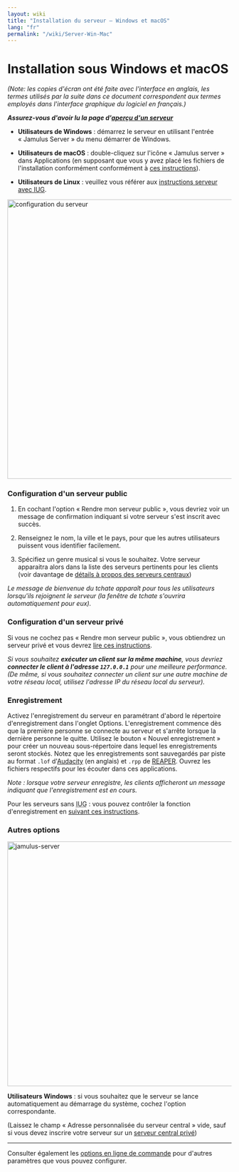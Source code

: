 ```yaml
---
layout: wiki
title: "Installation du serveur – Windows et macOS"
lang: "fr"
permalink: "/wiki/Server-Win-Mac"
---
```


# Installation sous Windows et macOS
_(Note: les copies d'écran ont été faite avec l'interface en anglais, les termes utilisés par la suite dans ce document correspondent aux termes employés dans l'interface graphique du logiciel en français.)_

**_Assurez-vous d'avoir lu la page d'[aperçu d'un serveur](Running-a-Server)_**

* **Utilisateurs de Windows** : démarrez le serveur en utilisant l'entrée « Jamulus Server » du menu démarrer de Windows.

* **Utilisateurs de macOS** : double-cliquez sur l'icône « Jamulus server » dans Applications (en supposant que vous y avez placé les fichiers de l'installation conformément conformément à [ces instructions](Installation-for-macOS)).

* **Utilisateurs de Linux** : veuillez vous référer aux [instructions serveur avec IUG](Server-Linux#running-a-server-with-the-gui).

<img width="627" alt="configuration du serveur" src="https://user-images.githubusercontent.com/4561747/87871031-19ed7280-c9a5-11ea-9104-6234a227ed62.png">

### Configuration d'un serveur public

1. En cochant l'option « Rendre mon serveur public », vous devriez voir un message de confirmation indiquant si votre serveur s'est inscrit avec succès.

1. Renseignez le nom, la ville et le pays, pour que les autres utilisateurs puissent vous identifier facilement.

1. Spécifiez un genre musical si vous le souhaitez. Votre serveur apparaitra alors dans la liste des serveurs pertinents pour les clients (voir davantage de [détails à propos des serveurs centraux](Central-Servers))
 
_Le message de bienvenue du tchate apparaît pour tous les utilisateurs lorsqu'ils rejoignent le serveur (la fenêtre de tchate s'ouvrira automatiquement pour eux)._

### Configuration d'un serveur privé

Si vous ne cochez pas « Rendre mon serveur public », vous obtiendrez un serveur privé et vous devrez [lire ces instructions](Running-a-Private-Server).

_Si vous souhaitez **exécuter un client sur la même machine**, vous devriez **connecter le client à l'adresse `127.0.0.1`** pour une meilleure performance. (De même, si vous souhaitez connecter un client sur une autre machine de votre réseau local, utilisez l'adresse IP du réseau local du serveur)._

### Enregistrement

Activez l'enregistrement du serveur en paramétrant d'abord le répertoire d'enregistrement dans l'onglet Options. L'enregistrement commence dès que la première personne se connecte au serveur et s'arrête lorsque la dernière personne le quitte. Utilisez le bouton « Nouvel enregistrement » pour créer un nouveau sous-répertoire dans lequel les enregistrements seront stockés. Notez que les enregistrements sont sauvegardés par piste au format `.lof` d'[Audacity](https://www.audacityteam.org/) (en anglais) et `.rpp` de [REAPER](https://fr.wikipedia.org/wiki/Reaper_(logiciel)). Ouvrez les fichiers respectifs pour les écouter dans ces applications.

_Note : lorsque votre serveur enregistre, les clients afficheront un message indiquant que l'enregistrement est en cours._

Pour les serveurs sans <abbr title="Interface utilisateur graphique">IUG</abbr> : vous pouvez contrôler la fonction d'enregistrement en [suivant ces instructions](Server-Linux#gestion-des-enregistrements).

### Autres options

<img width="549" alt="jamulus-server" src="https://user-images.githubusercontent.com/4561747/95724775-accd3e80-0c6e-11eb-90ba-7131e9c15316.png">

**Utilisateurs Windows** : si vous souhaitez que le serveur se lance automatiquement au démarrage du système, cochez l'option correspondante.

(Laissez le champ « Adresse personnalisée du serveur central » vide, sauf si vous devez inscrire votre serveur sur un [serveur central privé](Choosing-a-Server-Type#3-serveur-central))

***

Consulter également les [options en ligne de commande](Command-Line-Options) pour d'autres paramètres que vous pouvez configurer.
